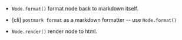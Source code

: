 - `Node.format()` format node back to markdown itself.

- [cli] `postmark format` as a markdown formatter -- use `Node.format()`

- `Node.render()` render node to html.
